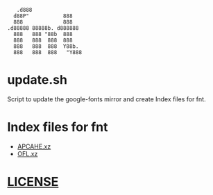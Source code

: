 ```
   .d888
  d88P"           888
  888             888
.d88888 88888b. d888888
  888   888 "88b  888
  888   888  888  888
  888   888  888  Y88b.
  888   888  888   "Y888
```

# update.sh

Script to update the google-fonts mirror and create Index files for fnt.

# Index files for fnt 

- [APCAHE.xz](APACHE.xz)
- [OFL.xz](OFL.xz)

# [LICENSE](LICENSE)

